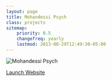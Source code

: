 ```yaml
---
layout: page
title: Mohandessi Psych
class: projects
sitemap:
    priority: 0.5
    changefreq: yearly
    lastmod: 2013-08-29T12:49:30-05:00
---
```

![Mohandessi Psych](/images/projects/project-mohpsych-large.jpg)

<a href="http://www.mohpsych.com" class="button radius">Launch Website</a>